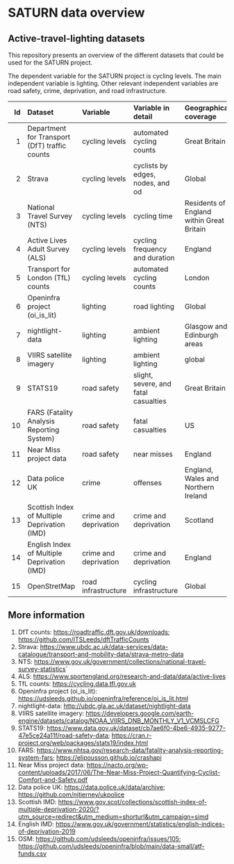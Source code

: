SATURN data overview
================

## Active-travel-lighting datasets

This repository presents an overview of the different datasets that
could be used for the SATURN project.

The dependent variable for the SATURN project is cycling levels. The
main independent variable is lighting. Other relevant independent
variables are road safety, crime, deprivation, and road infrastructure.

<table class="table" style="margin-left: auto; margin-right: auto;">
<thead>
<tr>
<th style="text-align:right;">
Id
</th>
<th style="text-align:left;">
Dataset
</th>
<th style="text-align:left;">
Variable
</th>
<th style="text-align:left;">
Variable in detail
</th>
<th style="text-align:left;">
Geographical coverage
</th>
<th style="text-align:left;">
Time coverage
</th>
</tr>
</thead>
<tbody>
<tr>
<td style="text-align:right;">
1
</td>
<td style="text-align:left;">
Department for Transport (DfT) traffic counts
</td>
<td style="text-align:left;">
cycling levels
</td>
<td style="text-align:left;">
automated cycling counts
</td>
<td style="text-align:left;">
Great Britain
</td>
<td style="text-align:left;">
1993-2021
</td>
</tr>
<tr>
<td style="text-align:right;">
2
</td>
<td style="text-align:left;">
Strava
</td>
<td style="text-align:left;">
cycling levels
</td>
<td style="text-align:left;">
cyclists by edges, nodes, and od
</td>
<td style="text-align:left;">
Global
</td>
<td style="text-align:left;">
2010-2021
</td>
</tr>
<tr>
<td style="text-align:right;">
3
</td>
<td style="text-align:left;">
National Travel Survey (NTS)
</td>
<td style="text-align:left;">
cycling levels
</td>
<td style="text-align:left;">
cycling time
</td>
<td style="text-align:left;">
Residents of England within Great Britain
</td>
<td style="text-align:left;">
2010-2021
</td>
</tr>
<tr>
<td style="text-align:right;">
4
</td>
<td style="text-align:left;">
Active Lives Adult Survey (ALS)
</td>
<td style="text-align:left;">
cycling levels
</td>
<td style="text-align:left;">
cycling frequency and duration
</td>
<td style="text-align:left;">
England
</td>
<td style="text-align:left;">
2017-2021
</td>
</tr>
<tr>
<td style="text-align:right;">
5
</td>
<td style="text-align:left;">
Transport for London (TfL) counts
</td>
<td style="text-align:left;">
cycling levels
</td>
<td style="text-align:left;">
automated cycling counts
</td>
<td style="text-align:left;">
London
</td>
<td style="text-align:left;">
2013-2022
</td>
</tr>
<tr>
<td style="text-align:right;">
6
</td>
<td style="text-align:left;">
Openinfra project (oi_is_lit)
</td>
<td style="text-align:left;">
lighting
</td>
<td style="text-align:left;">
road lighting
</td>
<td style="text-align:left;">
Global
</td>
<td style="text-align:left;">
2012-2021
</td>
</tr>
<tr>
<td style="text-align:right;">
7
</td>
<td style="text-align:left;">
nightlight-data
</td>
<td style="text-align:left;">
lighting
</td>
<td style="text-align:left;">
ambient lighting
</td>
<td style="text-align:left;">
Glasgow and Edinburgh areas
</td>
<td style="text-align:left;">
2021 and 2022
</td>
</tr>
<tr>
<td style="text-align:right;">
8
</td>
<td style="text-align:left;">
VIIRS satellite imagery
</td>
<td style="text-align:left;">
lighting
</td>
<td style="text-align:left;">
ambient lighting
</td>
<td style="text-align:left;">
global
</td>
<td style="text-align:left;">
2014-present
</td>
</tr>
<tr>
<td style="text-align:right;">
9
</td>
<td style="text-align:left;">
STATS19
</td>
<td style="text-align:left;">
road safety
</td>
<td style="text-align:left;">
slight, severe, and fatal casualties
</td>
<td style="text-align:left;">
Great Britain
</td>
<td style="text-align:left;">
1979-2021
</td>
</tr>
<tr>
<td style="text-align:right;">
10
</td>
<td style="text-align:left;">
FARS (Fatality Analysis Reporting System)
</td>
<td style="text-align:left;">
road safety
</td>
<td style="text-align:left;">
fatal casualties
</td>
<td style="text-align:left;">
US
</td>
<td style="text-align:left;">
1975-2020
</td>
</tr>
<tr>
<td style="text-align:right;">
11
</td>
<td style="text-align:left;">
Near Miss project data
</td>
<td style="text-align:left;">
road safety
</td>
<td style="text-align:left;">
near misses
</td>
<td style="text-align:left;">
England
</td>
<td style="text-align:left;">
???
</td>
</tr>
<tr>
<td style="text-align:right;">
12
</td>
<td style="text-align:left;">
Data police UK
</td>
<td style="text-align:left;">
crime
</td>
<td style="text-align:left;">
offenses
</td>
<td style="text-align:left;">
England, Wales and Northern Ireland
</td>
<td style="text-align:left;">
2013-2022
</td>
</tr>
<tr>
<td style="text-align:right;">
13
</td>
<td style="text-align:left;">
Scottish Index of Multiple Deprivation (IMD)
</td>
<td style="text-align:left;">
crime and deprivation
</td>
<td style="text-align:left;">
crime and deprivation
</td>
<td style="text-align:left;">
Scotland
</td>
<td style="text-align:left;">
2020
</td>
</tr>
<tr>
<td style="text-align:right;">
14
</td>
<td style="text-align:left;">
English Index of Multiple Deprivation (IMD)
</td>
<td style="text-align:left;">
crime and deprivation
</td>
<td style="text-align:left;">
crime and deprivation
</td>
<td style="text-align:left;">
England
</td>
<td style="text-align:left;">
2019
</td>
</tr>
<tr>
<td style="text-align:right;">
15
</td>
<td style="text-align:left;">
OpenStretMap
</td>
<td style="text-align:left;">
road infrastructure
</td>
<td style="text-align:left;">
cycling infrastructure
</td>
<td style="text-align:left;">
Global
</td>
<td style="text-align:left;">
2015-2018
</td>
</tr>
</tbody>
</table>

## More information

1.  DfT counts: <https://roadtraffic.dft.gov.uk/downloads>;
    <https://github.com/ITSLeeds/dftTrafficCounts>
2.  Strava:
    <https://www.ubdc.ac.uk/data-services/data-catalogue/transport-and-mobility-data/strava-metro-data>
3.  NTS:
    <https://www.gov.uk/government/collections/national-travel-survey-statistics>\`
4.  ALS:
    <https://www.sportengland.org/research-and-data/data/active-lives>
5.  TfL counts: <https://cycling.data.tfl.gov.uk>
6.  Openinfra project (oi_is_lit):
    <https://udsleeds.github.io/openinfra/reference/oi_is_lit.html>
7.  nightlight-data: <http://ubdc.gla.ac.uk/dataset/nightlight-data>
8.  VIIRS satellite imagery:
    <https://developers.google.com/earth-engine/datasets/catalog/NOAA_VIIRS_DNB_MONTHLY_V1_VCMSLCFG>
9.  STATS19:
    <https://www.data.gov.uk/dataset/cb7ae6f0-4be6-4935-9277-47e5ce24a11f/road-safety-data>;
    <https://cran.r-project.org/web/packages/stats19/index.html>
10. FARS:
    <https://www.nhtsa.gov/research-data/fatality-analysis-reporting-system-fars>;
    <https://elipousson.github.io/crashapi>
11. Near Miss project data:
    <https://nacto.org/wp-content/uploads/2017/06/The-Near-Miss-Project-Quantifying-Cyclist-Comfort-and-Safety.pdf>
12. Data police UK: <https://data.police.uk/data/archive>;
    <https://github.com/njtierney/ukpolice>
13. Scottish IMD:
    <https://www.gov.scot/collections/scottish-index-of-multiple-deprivation-2020/?utm_source=redirect&utm_medium=shorturl&utm_campaign=simd>
14. English IMD:
    <https://www.gov.uk/government/statistics/english-indices-of-deprivation-2019>
15. OSM: <https://github.com/udsleeds/openinfra/issues/105>;
    <https://github.com/udsleeds/openinfra/blob/main/data-small/atf-funds.csv>
